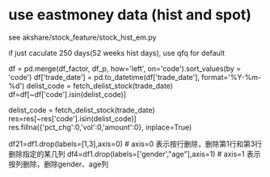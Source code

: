 # use eastmoney data (hist and spot)
 see akshare/stock_feature/stock_hist_em.py

 if just caculate 250 days(52 weeks hist days),
 use qfq for default

 df = pd.merge(df_factor, df_p, how='left', on='code').sort_values(by = 'code')
    df['trade_date'] = pd.to_datetime(df['trade_date'], format='%Y-%m-%d')
    delist_code = fetch_delist_stock(trade_date)
    df=df[~df['code'].isin(delist_code)]

   delist_code = fetch_delist_stock(trade_date)
    res=res[~res['code'].isin(delist_code)]
    res.fillna({'pct_chg':0,'vol':0,'amount':0}, inplace=True)
    
df21=df1.drop(labels=[1,3],axis=0)   # axis=0 表示按行删除，删除第1行和第3行
删除指定的某几列
df4=df1.drop(labels=['gender',"age"],axis=1)  # axis=1 表示按列删除，删除gender、age列